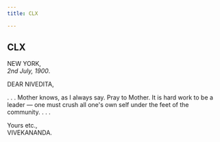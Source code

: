 ```yaml
---
title: CLX

---
```





  

  


## CLX

NEW YORK,  
*2nd July, 1900*.

DEAR NIVEDITA,

. . . Mother knows, as I always say. Pray to Mother. It is hard work to
be a leader — one must crush all one's own self under the feet of the
community. . . .

Yours etc.,  
VIVEKANANDA.



